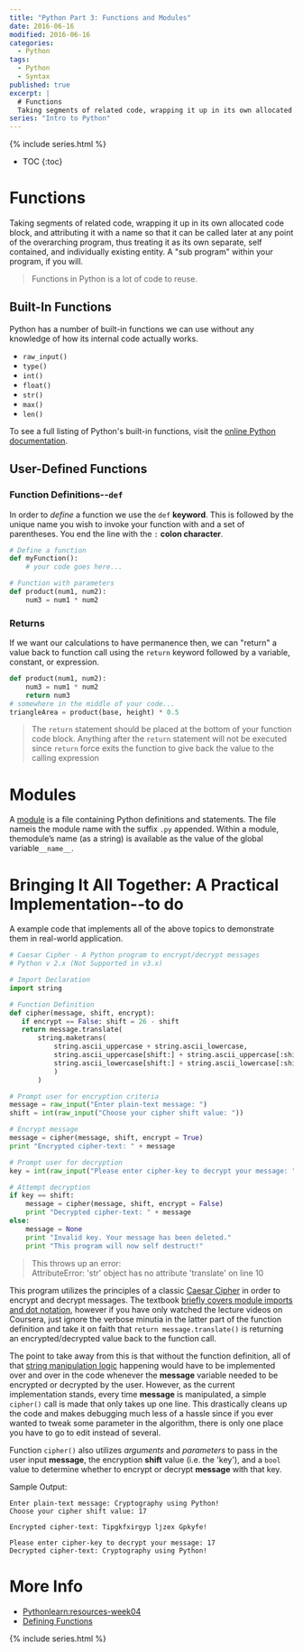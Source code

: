 ```yaml
---
title: "Python Part 3: Functions and Modules"
date: 2016-06-16
modified: 2016-06-16
categories:
  - Python
tags:
  - Python
  - Syntax
published: true
excerpt: |
  # Functions
  Taking segments of related code, wrapping it up in its own allocated code block, and attributing it with a name so that it can be called later at any point of the overarching program, thus treating it as its own separate, self contained, and individually existing entity. A "sub program" within your program, if you will.
series: "Intro to Python"	
---
```

{% include series.html %}

* TOC
{:toc}

# Functions

Taking segments of related code, wrapping it up in its own allocated code block, and attributing it with a name so that it can be called later at any point of the overarching program, thus treating it as its own separate, self contained, and individually existing entity. A "sub program" within your program, if you will.

> Functions in Python is a lot of code to reuse.

## Built-In Functions

Python has a number of built-in functions we can use without any knowledge of how its internal code actually works.

- `raw_input()`
- `type()`
- `int()`
- `float()`
- `str()`
- `max()`
- `len()`

To see a full listing of Python's built-in functions, visit the [online Python documentation](https://docs.python.org/2/library/functions.html).

## User-Defined Functions

###  Function Definitions--`def`

In order to *define* a function we use the `def` **keyword**. This is followed by the unique name you wish to invoke your function with and a set of parentheses. You end the line with the `:` **colon character**. 


```python
# Define a function
def myFunction():
    # your code goes here...
```

```python
# Function with parameters
def product(num1, num2):
    num3 = num1 * num2
```

###  Returns

If we want our calculations to have permanence then, we can "return" a value back to function call using the `return` keyword followed by a variable, constant, or expression.

```python
def product(num1, num2):
    num3 = num1 * num2    
    return num3
# somewhere in the middle of your code...
triangleArea = product(base, height) * 0.5
```

> The `return` statement should be placed at the bottom of your function code block. Anything after the `return` statement will not be executed since `return` force exits the function to give back the value to the calling expression

# Modules

A [module](https://docs.python.org/2/tutorial/modules.html) is a file containing Python definitions and statements.  The file nameis the module name with the suffix `.py` appended.  Within a module, themodule’s name (as a string) is available as the value of the global variable`__name__`.

# Bringing It All Together: A Practical Implementation--to do

A example code that implements all of the above topics to demonstrate them in real-world application.

```python
# Caesar Cipher - A Python program to encrypt/decrypt messages
# Python v 2.x (Not Supported in v3.x)

# Import Declaration
import string

# Function Definition
def cipher(message, shift, encrypt):
   if encrypt == False: shift = 26 - shift
   return message.translate(
       string.maketrans(
           string.ascii_uppercase + string.ascii_lowercase,
           string.ascii_uppercase[shift:] + string.ascii_uppercase[:shift] +
           string.ascii_lowercase[shift:] + string.ascii_lowercase[:shift]
           )
       )

# Prompt user for encryption criteria
message = raw_input("Enter plain-text message: ")
shift = int(raw_input("Choose your cipher shift value: "))

# Encrypt message
message = cipher(message, shift, encrypt = True)
print "Encrypted cipher-text: " + message

# Prompt user for decryption
key = int(raw_input("Please enter cipher-key to decrypt your message: "))

# Attempt decryption
if key == shift:
    message = cipher(message, shift, encrypt = False)
    print "Decrypted cipher-text: " + message
else:
    message = None
    print "Invalid key. Your message has been deleted."
    print "This program will now self destruct!"
```

> This throws up an error:  
  AttributeError: 'str' object has no attribute 'translate' on line 10

This program utilizes the principles of a classic [Caesar Cipher](http://en.wikipedia.org/wiki/Caesar_cipher) in order to encrypt and decrypt messages. The textbook [briefly covers module imports and dot notation](http://www.pythonlearn.com/html-008/cfbook005.html#toc46), however if you have only watched the lecture videos on Coursera, just ignore the verbose minutia in the latter part of the function definition and take it on faith that `return message.translate()` is returning an encrypted/decrypted value back to the function call. 

The point to take away from this is that without the function definition, all of that [string manipulation logic](https://docs.python.org/2/library/string.html#module-string) happening would have to be implemented over and over in the code whenever the **message** variable needed to be encrypted or decrypted by the user. However, as the current implementation stands, every time **message** is manipulated, a simple `cipher()` call is made that only takes up one line. This drastically cleans up the code and makes debugging much less of a hassle since if you ever wanted to tweak some parameter in the algorithm, there is only one place you have to go to edit instead of several.

Function `cipher()` also utilizes *arguments* and *parameters* to pass in the user input **message**, the encryption **shift** value (i.e. the 'key'), and a `bool` value to determine whether to encrypt or decrypt **message** with that key.

Sample Output:

```
Enter plain-text message: Cryptography using Python!
Choose your cipher shift value: 17

Encrypted cipher-text: Tipgkfxirgyp ljzex Gpkyfe!

Please enter cipher-key to decrypt your message: 17
Decrypted cipher-text: Cryptography using Python!

```

# More Info

- [Pythonlearn:resources-week04](https://share.coursera.org/wiki/index.php/Pythonlearn:resources-week04#Lecture_Notes_-_Functions)
- [Defining Functions](https://docs.python.org/2/tutorial/controlflow.html#defining-functions)

{% include series.html %}

